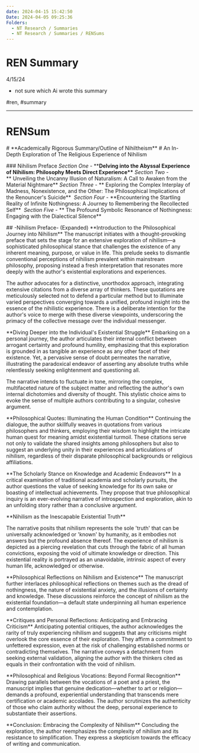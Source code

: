 ```yaml
---
date: 2024-04-15 15:42:50
Date: 2024-04-05 09:25:36
Folders:
  - NT Research / Summaries
  - NT Research / Summaries / RENSums
---
```


# REN Summary 

4/15/24

- not sure which Ai wrote this summary 

#ren, #summary

* * *

  

# RENSum

\# \*\*Academically Rigorous Summary/Outline of Nihiltheism\*\* # An In-Depth Exploration of The Religious Experience of Nihilism

  

\### Nihilism Preface _Section One_ - \*\***Delving into the Abyssal Experience of Nihilism: Philosophy Meets Direct Experience\*\*** _Section Two_ - \*\* Unveiling the Uncanny Illusion of Naturalism: A Call to Awaken from the Material Nightmare\*\* _Section Three_ - \*\* Exploring the Complex Interplay of Madness, Nonexistence, and the Other: The Philosophical Implications of the Renouncer's Suicide\*\*  _Section Four_ - \*\*Encountering the Startling Reality of Infinite Nothingness: A Journey to Remembering the Recollected Self\*\*  _Section Five_ - \*\* The Profound Symbolic Resonance of Nothingness: Engaging with the Dialectical Silence\*\* 

\## -Nihilism Preface- (Expanded) \*\*Introduction to the Philosophical Journey into Nihilism\*\* The manuscript initiates with a thought-provoking preface that sets the stage for an extensive exploration of nihilism—a sophisticated philosophical stance that challenges the existence of any inherent meaning, purpose, or value in life. This prelude seeks to dismantle conventional perceptions of nihilism prevalent within mainstream philosophy, proposing instead a fresh interpretation that resonates more deeply with the author's existential explorations and experiences.

The author advocates for a distinctive, unorthodox approach, integrating extensive citations from a diverse array of thinkers. These quotations are meticulously selected not to defend a particular method but to illuminate varied perspectives converging towards a unified, profound insight into the essence of the nihilistic experience. There is a deliberate intention for the author's voice to merge with these diverse viewpoints, underscoring the primacy of the collective message over the individual messenger.

\*\*Diving Deeper into the Individual's Existential Struggle\*\* Embarking on a personal journey, the author articulates their internal conflict between arrogant certainty and profound humility, emphasizing that this exploration is grounded in as tangible an experience as any other facet of their existence. Yet, a pervasive sense of doubt permeates the narrative, illustrating the paradoxical endeavor of asserting any absolute truths while relentlessly seeking enlightenment and questioning all.

The narrative intends to fluctuate in tone, mirroring the complex, multifaceted nature of the subject matter and reflecting the author's own internal dichotomies and diversity of thought. This stylistic choice aims to evoke the sense of multiple authors contributing to a singular, cohesive argument.

  

\*\*Philosophical Quotes: Illuminating the Human Condition\*\* Continuing the dialogue, the author skillfully weaves in quotations from various philosophers and thinkers, employing their wisdom to highlight the intricate human quest for meaning amidst existential turmoil. These citations serve not only to validate the shared insights among philosophers but also to suggest an underlying unity in their experiences and articulations of nihilism, regardless of their disparate philosophical backgrounds or religious affiliations.

  

\*\*The Scholarly Stance on Knowledge and Academic Endeavors\*\* In a critical examination of traditional academia and scholarly pursuits, the author questions the value of seeking knowledge for its own sake or boasting of intellectual achievements. They propose that true philosophical inquiry is an ever-evolving narrative of introspection and exploration, akin to an unfolding story rather than a conclusive argument.

  

\*\*Nihilism as the Inescapable Existential Truth\*\*

The narrative posits that nihilism represents the sole 'truth' that can be universally acknowledged or 'known' by humanity, as it embodies not answers but the profound absence thereof. The experience of nihilism is depicted as a piercing revelation that cuts through the fabric of all human convictions, exposing the void of ultimate knowledge or direction. This existential reality is portrayed as an unavoidable, intrinsic aspect of every human life, acknowledged or otherwise.

  

\*\*Philosophical Reflections on Nihilism and Existence\*\* The manuscript further interlaces philosophical reflections on themes such as the dread of nothingness, the nature of existential anxiety, and the illusions of certainty and knowledge. These discussions reinforce the concept of nihilism as the existential foundation—a default state underpinning all human experience and contemplation.

  

\*\*Critiques and Personal Reflections: Anticipating and Embracing Criticism\*\* Anticipating potential critiques, the author acknowledges the rarity of truly experiencing nihilism and suggests that any criticisms might overlook the core essence of their exploration. They affirm a commitment to unfettered expression, even at the risk of challenging established norms or contradicting themselves. The narrative conveys a detachment from seeking external validation, aligning the author with the thinkers cited as equals in their confrontation with the void of nihilism.

  

\*\*Philosophical and Religious Vocations: Beyond Formal Recognition\*\* Drawing parallels between the vocations of a poet and a priest, the manuscript implies that genuine dedication—whether to art or religion—demands a profound, experiential understanding that transcends mere certification or academic accolades. The author scrutinizes the authenticity of those who claim authority without the deep, personal experience to substantiate their assertions.

  

\*\*Conclusion: Embracing the Complexity of Nihilism\*\* Concluding the exploration, the author reemphasizes the complexity of nihilism and its resistance to simplification. They express a skepticism towards the efficacy of writing and communication.